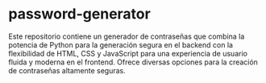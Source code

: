 # password-generator
 Este repositorio contiene un generador de contraseñas que combina la potencia de Python para la generación segura en el backend con la flexibilidad de HTML, CSS y JavaScript para una experiencia de usuario fluida y moderna en el frontend. Ofrece diversas opciones para la creación de contraseñas altamente seguras.
